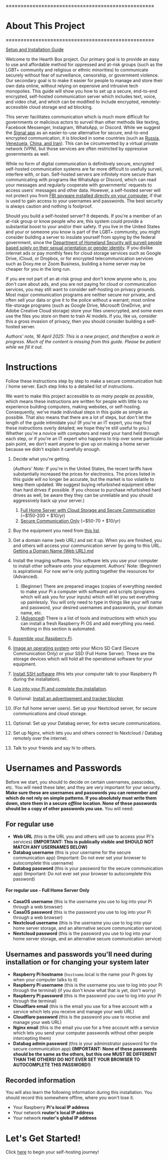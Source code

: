 **==================================================**
# __About This Project__
**==================================================**

[Setup and Installation Guide](../../wiki/Setup-and-Installation)

Welcome to the Hearth Box project. Our primary goal is to provide an easy to use and affordable method for oppressed and at-risk groups (such as the LGBT+ community and religious or ethnic minorities) to communicate securely without fear of surveillance, censorship, or government violence. Our secondary goal is to make it easier for people to manage and store their own data online, without relying on expensive and intrusive tech monopolies. This guide will show you how to set up a secure, end-to-end encrypted, self-hosted communication server which includes text, voice, and video chat, and which can be modified to include encrypted, remotely-accessible cloud storage and ad blocking. 

This server facilitates communication which is much more difficult for governments or malicious actors to surveil than other methods like texting, Facebook Messenger, Instagram, WhatsApp, or Discord. While we suggest the [Signal app](https://signal.org/#signal) as an easier-to-use alternative for secure, end-to-end encrypted communication, it is blocked in some countries (such as [Russia, Venezuela,](https://www.theverge.com/2024/8/9/24217008/signal-blocked-venezuela-russia) [China, and Iran](https://www.techradar.com/news/china-blocks-signal-heres-what-you-need-to-know)). This can be circumvented by a virtual private network (VPN), but those services are often restricted by oppressive governments as well.

While no form of digital communication is definitively secure, encrypted self-hosted communication systems are far more difficult to usefully surveil, interfere with, or ban. Self-hosted servers are infinitely more secure than communicating with programs like WhatsApp or Discord, which can read your messages and regularly cooperate with governments' requests to access users' messages and other data. However, a self-hosted server will not protect you from [FBI spyware installed directly on your computer](https://www.nbcnews.com/id/wbna3341694), if that is used to gain access to your usernames and passwords. The best security is always caution and nothing is foolproof.

Should you build a self-hosted server? It depends. If you're a member of an at-risk group or know people who are, this system could provide a substantial boost to your and/or their safety. If you live in the United States and your or someone you know is part of the LGBT+ community, you might consider building a server to insulate yourself from spying by the federal government, since the [Department of Homeland Security will surveil people based solely on their sexual orientation or gender identity](https://www.advocate.com/politics/dhs-allows-surveillance-sexual-orientation). If you dislike internet ads or pay monthly fees for cloud storage services such as Google Drive, iCloud, or Dropbox, or for encrypted telecommunication services such as Doxy.me or Zoom Business, building a home server may be cheaper for you in the long run.

If you are not part of an at-risk group and don't know anyone who is, you don't care about ads, and you are not paying for cloud or communication services, you may still want to consider self-hosting on privacy grounds. Most major communication programs are neither secure nor private, and often sell your data or give it to the police without a warrant; most online file-storage programs (such as Google Drive, Microsoft OneDrive, and Adobe Creative Cloud storage) store your files unencrypted, and some even use the files you store on them to train AI models. If you, like us, consider this a gross invasion of privacy, then you should consider building a self-hosted server.

*Authors' note, 16 April 2025: This is a new project, and therefore a work in progress. Much of the content is missing from this guide. Please be patient while we fill it out.*

# __Instructions__

Follow these instructions step by step to make a secure communication hub / home server. Each step links to a detailed list of instructions.

We want to make this project accessible to _as many people as possible_, which means these instructions are written for people with little to no experience building computers, making websites, or self-hosting. Consequently, we've made individual steps in this guide as simple as possible. That also means that there are a lot of steps, but don't let the length of the guide intimidate you! (If you're an IT expert, you may find these instructions overly detailed; we hope they're still useful to you.) Whether you're a novice with computers and need your hand held through each step, or if you're an IT expert who happens to trip over some particular pain point, we don't want anyone to give up on making a home server because we didn't explain it carefully enough.

 1. Decide what you're getting.

    (_Authors' Note:_ If you're in the United States, the recent tariffs have substantially increased the prices for electronics. The prices listed in this guide will no longer be accurate, but the market is too volatile to keep them updated. We suggest buying refurbished equipment other than hard drives if possible. If you choose to purchase refurbished hard drives as well, be aware they they can be unreliable and you should aggressively back up your server.)

    1. [Full Home Server with Cloud Storage and Secure Communication](Equipment_List/Description_Full_Home_Server.md) (~$150-200 + $10/yr)
    2. [Secure Communication Only](Equipment_List/Description_Secure_Communication_Only.md) (~$50-70 + $10/yr)
 2. Buy the equipment you need from [this list](Equipment_List/README.md).
 3. Get a domain name (web URL) and set it up. When you are finished, you and others will access your communication server by going to this URL. [Getting a Domain Name (Web URL).md](Instructions/Getting_a_Domain_Name_(Web_URL).md)
 4. Install the imaging software. This software lets you use your computer to install other software onto your equipment.
    Authors' Note: (Beginner) is aspirational. For now we're only putting together the resources for (Advanced).
    1. (Beginner) There are prepared images (copies of everything needed to make your Pi a computer with software) and scripts (programs which will ask you for your inputs) which will let you set everything up painlessly. You will only need to type in things like your wifi name and password, your desired usernames and passwords, your domain name, etc.
    2. ([Advanced](Instructions/Raspberry_Pi_Image_Setup.md)) There is a list of tools and instructions with which you can install a fresh Raspberry Pi OS and add everything you need. Nothing in this section is automated.
5. [Assemble your Raspberry Pi](Instructions/Raspberry_Pi_Assembly.md).
6. [Image an operating system](Instructions/Raspberry_Pi_Image_Setup.md) onto your Micro SD Card (Secure Communication Only) or your SSD (Full Home Server). These are the storage devices which will hold all the operational software for your equipment.
7. [Install SSH software](Instructions/SSH_setup.md) (this lets your computer talk to your Raspberry Pi during the installation).
8. [Log into your Pi and complete the installation](Instructions/CasaOS_Setup.md).
9. Optional: [Install an advertisement and tracker blocker](Instructions/Pi-hole_Installation.md)
10. (For full home server users). Set up your Nextcloud server, for secure communications and cloud storage.
11. Optional: Set up your Databag server, for extra secure communications.
12. Set up Nginx, which lets you and others connect to Nextcloud / Databag remotely over the internet.
13. Talk to your friends and say hi to others.

# __Usernames and Passwords__

Before we start, you should to decide on certain usernames, passcodes, etc. You will need these later, and they are very important for your security. **Make sure these are usernames and passwords you can remember and which do not rely on simple patterns. If you absolutely must write them down, store them in a secure *offline* location. None of these passwords should be a copy of other passwords you use.** You will need:

## __For regular use__
- **Web URL** (this is the URL you and others will use to access your Pi's services) **(IMPORTANT: This is publically visible and SHOULD NOT MATCH ANY USERNAMES BELOW)**
- **Databag username** (this is your username for the secure communication app) (Important: Do not ever set your browser to autocomplete this username)
- **Databag password** (this is your password for the secure communication app) (Important: Do not ever set your browser to autocomplete this password)
#### __For regular use - Full Home Server Only__
- **CasaOS username** (this is the username you use to log into your Pi through a web browser)
- **CasaOS password** (this is the password you use to log into your Pi through a web browser)
- **Nextcloud username** (this is the username you use to log into your home server storage, and an alternative secure communication service)
- **Nextcloud password** (this is the password you use to log into your home server storage, and an alternative secure communication service)
## __Usernames and passwords you'll need during installation or for changing your system later__
- **Raspberry Pi hostname** (`hostname`.local is the name your Pi goes by when your computer talks to it) 
- **Raspberry Pi username** (this is the username you use to log into your Pi through the terminal) (if you don't know what that is yet, don't worry)
- **Raspberry Pi password** (this is the password you use to log into your Pi through the terminal)
- **Cloudflare email** (this is the email you use for a free account with a service which lets you receive and manage your web URL)
- **Cloudflare password** (this is the password you use to receive and manage your web URL)
- **Nginx email** (this is the email you use for a free account with a service which lets you send your computer passwords without other people intercepting them) 
- **Databag admin password** (this is your administrator password for the secure communication app) **(IMPORTANT: None of these passwords should be the same as the others, but this one MUST BE DIFFERENT THAN THE OTHERS! DO NOT EVER SET YOUR BROWSER TO AUTOCOMPLETE THIS PASSWORD!)**
## __Recorded information__
You will also learn the following information during this installation. You should record this somewhere offline, where you won't lose it.
- Your Raspberry **Pi's local IP address**
- Your network **router's local IP address**
- Your network **router's global IP address**

# __Let's Get Started!__

Click [here](Equipment_List/README.md) to begin your self-hosting journey!
